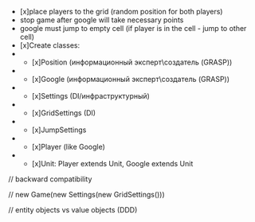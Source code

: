 - [x]place players to the grid (random position for both players)
- stop game after google will take necessary points
- google must jump to empty cell (if player is in the cell - jump to other cell)
- [x]Create classes:
- - [x]Position (информационный эксперт\создатель  (GRASP))
- - [x]Google (информационный эксперт\создатель (GRASP))
- - [x]Settings (DI/инфраструктурный)
- - [x]GridSettings (DI)
- - [x]JumpSettings
- - [x]Player (like Google)
- - [x]Unit: Player extends Unit, Google extends Unit


// backward compatibility

// new Game(new Settings(new GridSettings()))


// entity objects vs value objects (DDD)

